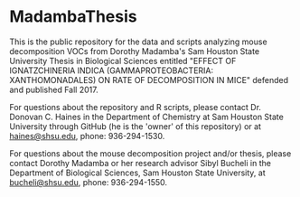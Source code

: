 # MadambaThesis
This is the public repository for the data and scripts analyzing mouse decomposition VOCs from Dorothy Madamba's Sam Houston State University Thesis in Biological Sciences entitled "EFFECT OF IGNATZCHINERIA INDICA (GAMMAPROTEOBACTERIA: XANTHOMONADALES) ON RATE OF DECOMPOSITION IN MICE" defended and published Fall 2017.

For questions about the repository and R scripts, please contact Dr. Donovan C. Haines in the Department of Chemistry at Sam Houston State University through GitHub (he is the 'owner' of this repository) or at haines@shsu.edu, phone: 936-294-1530.

For questions about the mouse decomposition project and/or thesis, please contact Dorothy Madamba or her research advisor Sibyl Bucheli in the Department of Biological Sciences, Sam Houston State University, at bucheli@shsu.edu, phone: 936-294-1550.
